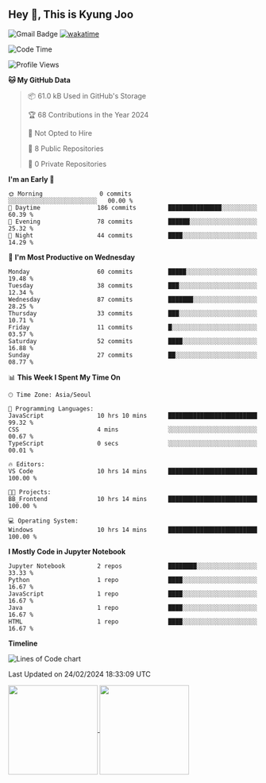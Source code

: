 
## Hey 👋, This is Kyung Joo

![Gmail Badge](https://img.shields.io/badge/Gmail-d14836?style=flat-square&logo=Gmail&logoColor=white&link=mailto:joou3982@gmail.com)
[![wakatime](https://wakatime.com/badge/user/018d1ca9-f45f-41c7-8716-a5f010f313d0.svg)](https://wakatime.com/@018d1ca9-f45f-41c7-8716-a5f010f313d0)




<!--START_SECTION:waka-->
![Code Time](http://img.shields.io/badge/Code%20Time-72%20hrs%2052%20mins-blue)

![Profile Views](http://img.shields.io/badge/Profile%20Views-48-blue)

**🐱 My GitHub Data** 

> 📦 61.0 kB Used in GitHub's Storage 
 > 
> 🏆 68 Contributions in the Year 2024
 > 
> 🚫 Not Opted to Hire
 > 
> 📜 8 Public Repositories 
 > 
> 🔑 0 Private Repositories 
 > 
**I'm an Early 🐤** 

```text
🌞 Morning                0 commits           ░░░░░░░░░░░░░░░░░░░░░░░░░   00.00 % 
🌆 Daytime                186 commits         ███████████████░░░░░░░░░░   60.39 % 
🌃 Evening                78 commits          ██████░░░░░░░░░░░░░░░░░░░   25.32 % 
🌙 Night                  44 commits          ████░░░░░░░░░░░░░░░░░░░░░   14.29 % 
```
📅 **I'm Most Productive on Wednesday** 

```text
Monday                   60 commits          █████░░░░░░░░░░░░░░░░░░░░   19.48 % 
Tuesday                  38 commits          ███░░░░░░░░░░░░░░░░░░░░░░   12.34 % 
Wednesday                87 commits          ███████░░░░░░░░░░░░░░░░░░   28.25 % 
Thursday                 33 commits          ███░░░░░░░░░░░░░░░░░░░░░░   10.71 % 
Friday                   11 commits          █░░░░░░░░░░░░░░░░░░░░░░░░   03.57 % 
Saturday                 52 commits          ████░░░░░░░░░░░░░░░░░░░░░   16.88 % 
Sunday                   27 commits          ██░░░░░░░░░░░░░░░░░░░░░░░   08.77 % 
```


📊 **This Week I Spent My Time On** 

```text
🕑︎ Time Zone: Asia/Seoul

💬 Programming Languages: 
JavaScript               10 hrs 10 mins      █████████████████████████   99.32 % 
CSS                      4 mins              ░░░░░░░░░░░░░░░░░░░░░░░░░   00.67 % 
TypeScript               0 secs              ░░░░░░░░░░░░░░░░░░░░░░░░░   00.01 % 

🔥 Editors: 
VS Code                  10 hrs 14 mins      █████████████████████████   100.00 % 

🐱‍💻 Projects: 
BB_Frontend              10 hrs 14 mins      █████████████████████████   100.00 % 

💻 Operating System: 
Windows                  10 hrs 14 mins      █████████████████████████   100.00 % 
```

**I Mostly Code in Jupyter Notebook** 

```text
Jupyter Notebook         2 repos             ████████░░░░░░░░░░░░░░░░░   33.33 % 
Python                   1 repo              ████░░░░░░░░░░░░░░░░░░░░░   16.67 % 
JavaScript               1 repo              ████░░░░░░░░░░░░░░░░░░░░░   16.67 % 
Java                     1 repo              ████░░░░░░░░░░░░░░░░░░░░░   16.67 % 
HTML                     1 repo              ████░░░░░░░░░░░░░░░░░░░░░   16.67 % 
```



**Timeline**

![Lines of Code chart](https://raw.githubusercontent.com/kzoou2/kzoou2/main/assets/bar_graph.png)


 Last Updated on 24/02/2024 18:33:09 UTC
<!--END_SECTION:waka-->

<a href="https://github.com/kzoou2/github-readme-stats">
  <img height=180 align="center" src="https://github-readme-stats.vercel.app/api?username=kzoou2&show_icons=true&theme=ayu-mirage" />
</a>
<a href="https://github.com/anuraghazra/convoychat">
  <img height=180 align="center" src="https://github-readme-stats.vercel.app/api/top-langs?username=kzoou2&layout=compact&langs_count=8&card_width=320&theme=ayu-mirage" />
</a>


